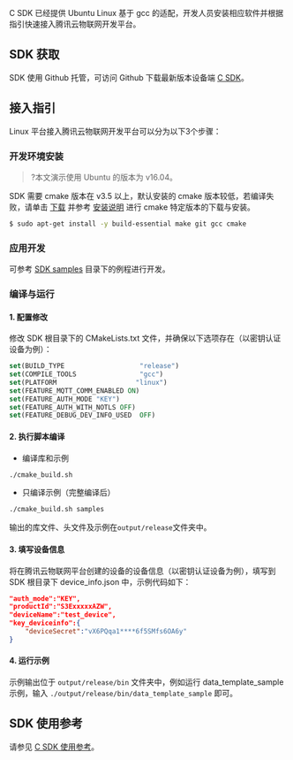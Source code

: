 

C SDK 已经提供 Ubuntu Linux 基于 gcc 的适配，开发人员安装相应软件并根据指引快速接入腾讯云物联网开发平台。

## SDK 获取

SDK 使用 Github 托管，可访问 Github 下载最新版本设备端 [C SDK](https://github.com/tencentyun/qcloud-iot-sdk-embedded-c)。

## 接入指引

Linux 平台接入腾讯云物联网开发平台可以分为以下3个步骤：

### 开发环境安装

>?本文演示使用 Ubuntu 的版本为 v16.04。

SDK 需要 cmake 版本在 v3.5 以上，默认安装的 cmake 版本较低，若编译失败，请单击 [下载](https://cmake.org/download/) 并参考 [安装说明](https://gitlab.kitware.com/cmake/cmake) 进行 cmake 特定版本的下载与安装。

```bash
$ sudo apt-get install -y build-essential make git gcc cmake
```

### 应用开发

可参考 [SDK samples](https://github.com/tencentyun/qcloud-iot-sdk-tencent-at-based/tree/master/sample) 目录下的例程进行开发。

### 编译与运行

#### 1. 配置修改

修改 SDK 根目录下的 CMakeLists.txt 文件，并确保以下选项存在（以密钥认证设备为例）：

```cmake
set(BUILD_TYPE                   "release")
set(COMPILE_TOOLS                "gcc") 
set(PLATFORM 	                "linux")
set(FEATURE_MQTT_COMM_ENABLED ON)
set(FEATURE_AUTH_MODE "KEY")
set(FEATURE_AUTH_WITH_NOTLS OFF)
set(FEATURE_DEBUG_DEV_INFO_USED  OFF)  
```

#### 2. 执行脚本编译

- 编译库和示例

```bash
./cmake_build.sh
```

- 只编译示例（完整编译后）

```bash
./cmake_build.sh samples
```

输出的库文件、头文件及示例在`output/release`文件夹中。

#### 3. 填写设备信息

将在腾讯云物联网平台创建的设备的设备信息（以密钥认证设备为例），填写到 SDK 根目录下 device_info.json 中，示例代码如下：

```json
"auth_mode":"KEY",	
"productId":"S3ExxxxxAZW",
"deviceName":"test_device",	
"key_deviceinfo":{    
    "deviceSecret":"vX6PQqa1****6f5SMfs6OA6y"
}
```

#### 4. 运行示例

示例输出位于 `output/release/bin` 文件夹中，例如运行 data_template_sample 示例，输入 `./output/release/bin/data_template_sample` 即可。

## SDK 使用参考

请参见 [C SDK 使用参考](https://cloud.tencent.com/document/product/1081/48377)。
